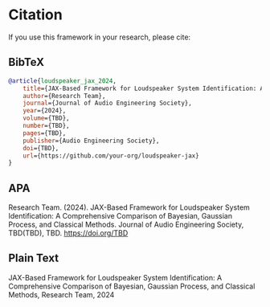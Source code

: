 # Citation

If you use this framework in your research, please cite:

## BibTeX

```bibtex
@article{loudspeaker_jax_2024,
    title={JAX-Based Framework for Loudspeaker System Identification: A Comprehensive Comparison of Bayesian, Gaussian Process, and Classical Methods},
    author={Research Team},
    journal={Journal of Audio Engineering Society},
    year={2024},
    volume={TBD},
    number={TBD},
    pages={TBD},
    publisher={Audio Engineering Society},
    doi={TBD},
    url={https://github.com/your-org/loudspeaker-jax}
}
```

## APA

Research Team. (2024). JAX-Based Framework for Loudspeaker System Identification: A Comprehensive Comparison of Bayesian, Gaussian Process, and Classical Methods. Journal of Audio Engineering Society, TBD(TBD), TBD. https://doi.org/TBD

## Plain Text

JAX-Based Framework for Loudspeaker System Identification: A Comprehensive Comparison of Bayesian, Gaussian Process, and Classical Methods, Research Team, 2024
